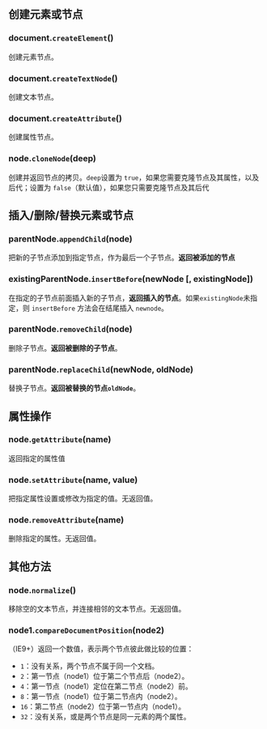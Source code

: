 ## 创建元素或节点
### document.`createElement`()
创建元素节点。

### document.`createTextNode`()
创建文本节点。

### document.`createAttribute`()
创建属性节点。

### node.`cloneNode`(deep)
创建并返回节点的拷贝。`deep`设置为 `true`，如果您需要克隆节点及其属性，以及后代；设置为 `false`（默认值），如果您只需要克隆节点及其后代


## 插入/删除/替换元素或节点
### parentNode.`appendChild`(node)
把新的子节点添加到指定节点，作为最后一个子节点。**返回被添加的节点**

### existingParentNode.`insertBefore`(newNode [, existingNode])
在指定的子节点前面插入新的子节点，**返回插入的节点**。如果`existingNode`未指定，则 `insertBefore` 方法会在结尾插入 `newnode`。

### parentNode.`removeChild`(node)
删除子节点。**返回被删除的子节点**。

### parentNode.`replaceChild`(newNode, oldNode)
替换子节点。**返回被替换的节点`oldNode`**。

## 属性操作
### node.`getAttribute`(name)
返回指定的属性值

### node.`setAttribute`(name, value)
把指定属性设置或修改为指定的值。无返回值。

### node.`removeAttribute`(name)
删除指定的属性。无返回值。

## 其他方法
### node.`normalize`()
移除空的文本节点，并连接相邻的文本节点。无返回值。

### node1.`compareDocumentPosition`(node2)
（IE9+）返回一个数值，表示两个节点彼此做比较的位置：
- `1`：没有关系，两个节点不属于同一个文档。
- `2`：第一节点（node1）位于第二个节点后（node2）。
- `4`：第一节点（node1）定位在第二节点（node2）前。
- `8`：第一节点（node1）位于第二节点内（node2）。
- `16`：第二节点（node2）位于第一节点内（node1）。
- `32`：没有关系，或是两个节点是同一元素的两个属性。
